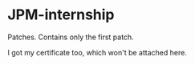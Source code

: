 # JPM-internship
Patches. Contains only the first patch.

I got my certificate too, which won't be attached here.
